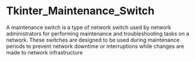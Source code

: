 # Tkinter_Maintenance_Switch
A maintenance switch is a type of network switch used by network administrators for performing maintenance and troubleshooting tasks on a network. These switches are designed to be used during maintenance periods to prevent network downtime or interruptions while changes are made to network infrastructure
